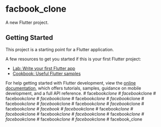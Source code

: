 # facbook_clone

A new Flutter project.

## Getting Started

This project is a starting point for a Flutter application.

A few resources to get you started if this is your first Flutter project:

- [Lab: Write your first Flutter app](https://docs.flutter.dev/get-started/codelab)
- [Cookbook: Useful Flutter samples](https://docs.flutter.dev/cookbook)

For help getting started with Flutter development, view the
[online documentation](https://docs.flutter.dev/), which offers tutorials,
samples, guidance on mobile development, and a full API reference.
#   f a c e b o o k _ c l o n e  
 #   f a c e b o o k _ c l o n e  
 #   f a c e b o o k _ c l o n e  
 #   f a c e b o o k _ c l o n e  
 #   f a c e b o o k _ c l o n e  
 #   f a c e b o o k _ c l o n e  
 #   f a c e b o o k _ c l o n e  
 #   f a c e b o o k _ c l o n e  
 #   f a c e b o o k _ c l o n e  
 #   f a c e b o o k _ c l o n e  
 #   f a c e b o o k _ c l o n e  
 #   f a c e b o o k  
 #   f a c e b o o k _ c l o n e  
 #   f a c e b o o k _ c l o n e  
 #   f a c e b o o k _ c l o n e  
 #   f a c e b o o k _ c l o n e  
 #   f a c e b o o k _ c l o n e  
 #   f a c e b o o k _ c l o n e  
 #   f a c e b o o k _ c l o n e  
 #   f a c e b o o k _ c l o n e  
 #   f a c e b o o k _ c l o n e  
 #   f a c e b o o k _ c l o n e  
 